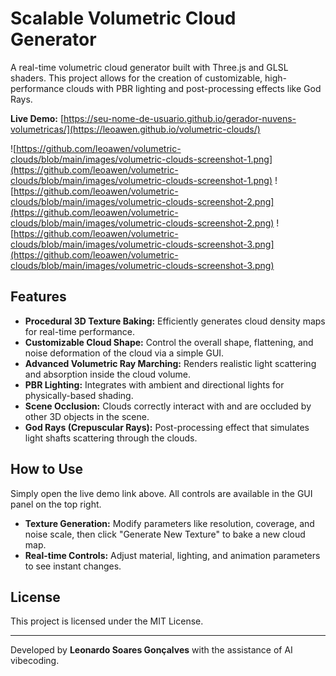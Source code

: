 # Scalable Volumetric Cloud Generator

A real-time volumetric cloud generator built with Three.js and GLSL shaders. This project allows for the creation of customizable, high-performance clouds with PBR lighting and post-processing effects like God Rays.

**Live Demo:** [https://seu-nome-de-usuario.github.io/gerador-nuvens-volumetricas/](https://leoawen.github.io/volumetric-clouds/)

![https://github.com/leoawen/volumetric-clouds/blob/main/images/volumetric-clouds-screenshot-1.png](https://github.com/leoawen/volumetric-clouds/blob/main/images/volumetric-clouds-screenshot-1.png)
![https://github.com/leoawen/volumetric-clouds/blob/main/images/volumetric-clouds-screenshot-2.png](https://github.com/leoawen/volumetric-clouds/blob/main/images/volumetric-clouds-screenshot-2.png)
![https://github.com/leoawen/volumetric-clouds/blob/main/images/volumetric-clouds-screenshot-3.png](https://github.com/leoawen/volumetric-clouds/blob/main/images/volumetric-clouds-screenshot-3.png)


## Features

-   **Procedural 3D Texture Baking:** Efficiently generates cloud density maps for real-time performance.
-   **Customizable Cloud Shape:** Control the overall shape, flattening, and noise deformation of the cloud via a simple GUI.
-   **Advanced Volumetric Ray Marching:** Renders realistic light scattering and absorption inside the cloud volume.
-   **PBR Lighting:** Integrates with ambient and directional lights for physically-based shading.
-   **Scene Occlusion:** Clouds correctly interact with and are occluded by other 3D objects in the scene.
-   **God Rays (Crepuscular Rays):** Post-processing effect that simulates light shafts scattering through the clouds.

## How to Use

Simply open the live demo link above. All controls are available in the GUI panel on the top right.

-   **Texture Generation:** Modify parameters like resolution, coverage, and noise scale, then click "Generate New Texture" to bake a new cloud map.
-   **Real-time Controls:** Adjust material, lighting, and animation parameters to see instant changes.

## License

This project is licensed under the MIT License.

---

Developed by **Leonardo Soares Gonçalves** with the assistance of AI vibecoding.
